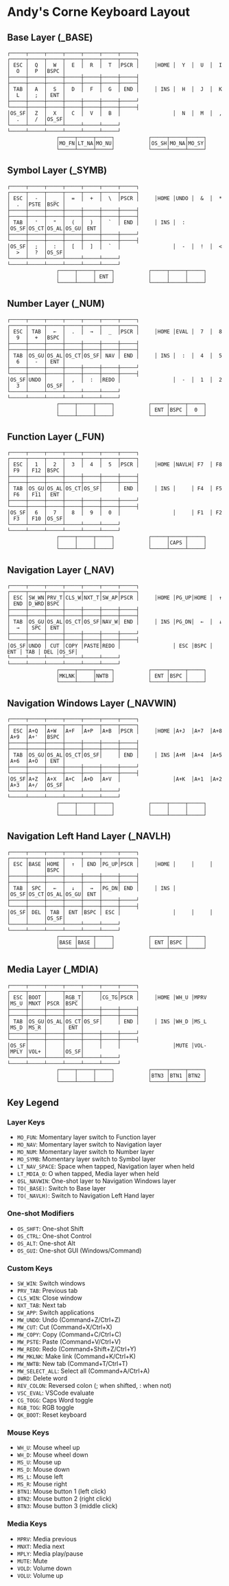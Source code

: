 # Andy's Corne Keyboard Layout

## Base Layer (_BASE)
```
┌─────┬─────┬─────┬─────┬─────┬─────┬─────┐     ┌─────┬─────┬─────┬─────┬─────┬─────┬─────┐
│ ESC │  Q  │  W  │  E  │  R  │  T  │PSCR │     │HOME │  Y  │  U  │  I  │  O  │  P  │BSPC │
├─────┼─────┼─────┼─────┼─────┼─────┼─────┤     ├─────┼─────┼─────┼─────┼─────┼─────┼─────┤
│ TAB │  A  │  S  │  D  │  F  │  G  │ END │     │ INS │  H  │  J  │  K  │  L  │  ;  │ ENT │
├─────┼─────┼─────┼─────┼─────┼─────┼─────┘     └─────┼─────┼─────┼─────┼─────┼─────┼─────┤
│OS_SF│  Z  │  X  │  C  │  V  │  B  │                 │  N  │  M  │  ,  │  .  │  /  │OS_SF│
└─────┴─────┴─────┴─────┴─────┴─────┘                 └─────┴─────┴─────┴─────┴─────┴─────┘
                ┌─────┬─────┬─────┐           ┌─────┬─────┬─────┐
                │MO_FN│LT_NA│MO_NU│           │OS_SH│MO_NA│MO_SY│
                └─────┴─────┴─────┘           └─────┴─────┴─────┘
```

## Symbol Layer (_SYMB)
```
┌─────┬─────┬─────┬─────┬─────┬─────┬─────┐     ┌─────┬─────┬─────┬─────┬─────┬─────┬─────┐
│ ESC │  -  │  _  │  =  │  +  │  \  │PSCR │     │HOME │UNDO │  &  │  *  │  .  │PSTE │BSPC │
├─────┼─────┼─────┼─────┼─────┼─────┼─────┤     ├─────┼─────┼─────┼─────┼─────┼─────┼─────┤
│ TAB │  '  │  "  │  (  │  )  │  `  │ END │     │ INS │  :  │OS_SF│OS_CT│OS_AL│OS_GU│ ENT │
├─────┼─────┼─────┼─────┼─────┼─────┼─────┘     └─────┼─────┼─────┼─────┼─────┼─────┼─────┤
│OS_SF│  ;  │  :  │  [  │  ]  │  `  │                 │  -  │  !  │  <  │  >  │  ?  │OS_SF│
└─────┴─────┴─────┴─────┴─────┴─────┘                 └─────┴─────┴─────┴─────┴─────┴─────┘
                ┌─────┬─────┬─────┐           ┌─────┬─────┬─────┐
                │     │     │ ENT │           │     │     │     │
                └─────┴─────┴─────┘           └─────┴─────┴─────┘
```

## Number Layer (_NUM)
```
┌─────┬─────┬─────┬─────┬─────┬─────┬─────┐     ┌─────┬─────┬─────┬─────┬─────┬─────┬─────┐
│ ESC │ TAB │  ←  │  .  │  →  │  _  │PSCR │     │HOME │EVAL │  7  │  8  │  9  │  +  │BSPC │
├─────┼─────┼─────┼─────┼─────┼─────┼─────┤     ├─────┼─────┼─────┼─────┼─────┼─────┼─────┤
│ TAB │OS_GU│OS_AL│OS_CT│OS_SF│ NAV │ END │     │ INS │  :  │  4  │  5  │  6  │  -  │ ENT │
├─────┼─────┼─────┼─────┼─────┼─────┼─────┘     └─────┼─────┼─────┼─────┼─────┼─────┼─────┤
│OS_SF│UNDO │     │  ,  │  :  │REDO │                 │  -  │  1  │  2  │  3  │     │OS_SF│
└─────┴─────┴─────┴─────┴─────┴─────┘                 └─────┴─────┴─────┴─────┴─────┴─────┘
                ┌─────┬─────┬─────┐           ┌─────┬─────┬─────┐
                │     │     │     │           │ ENT │BSPC │  0  │
                └─────┴─────┴─────┘           └─────┴─────┴─────┘
```

## Function Layer (_FUN)
```
┌─────┬─────┬─────┬─────┬─────┬─────┬─────┐     ┌─────┬─────┬─────┬─────┬─────┬─────┬─────┐
│ ESC │  1  │  2  │  3  │  4  │  5  │PSCR │     │HOME │NAVLH│ F7  │ F8  │ F9  │ F12 │BSPC │
├─────┼─────┼─────┼─────┼─────┼─────┼─────┤     ├─────┼─────┼─────┼─────┼─────┼─────┼─────┤
│ TAB │OS_GU│OS_AL│OS_CT│OS_SF│     │ END │     │ INS │     │ F4  │ F5  │ F6  │ F11 │ ENT │
├─────┼─────┼─────┼─────┼─────┼─────┼─────┘     └─────┼─────┼─────┼─────┼─────┼─────┼─────┤
│OS_SF│  6  │  7  │  8  │  9  │  0  │                 │     │ F1  │ F2  │ F3  │ F10 │OS_SF│
└─────┴─────┴─────┴─────┴─────┴─────┘                 └─────┴─────┴─────┴─────┴─────┴─────┘
                ┌─────┬─────┬─────┐           ┌─────┬─────┬─────┐
                │     │     │     │           │     │CAPS │     │
                └─────┴─────┴─────┘           └─────┴─────┴─────┘
```

## Navigation Layer (_NAV)
```
┌─────┬─────┬─────┬─────┬─────┬─────┬─────┐     ┌─────┬─────┬─────┬─────┬─────┬─────┬─────┐
│ ESC │SW_WN│PRV_T│CLS_W│NXT_T│SW_AP│PSCR │     │HOME │PG_UP│HOME │  ↑  │ END │D_WRD│BSPC │
├─────┼─────┼─────┼─────┼─────┼─────┼─────┤     ├─────┼─────┼─────┼─────┼─────┼─────┼─────┤
│ TAB │OS_GU│OS_AL│OS_CT│OS_SF│NAV_W│ END │     │ INS │PG_DN│  ←  │  ↓  │  →  │ SPC │ ENT │
├─────┼─────┼─────┼─────┼─────┼─────┼─────┘     └─────┼─────┼─────┼─────┼─────┼─────┼─────┤
│OS_SF│UNDO │ CUT │COPY │PASTE│REDO │                 │ ESC │BSPC │ ENT │ TAB │ DEL │OS_SF│
└─────┴─────┴─────┴─────┴─────┴─────┘                 └─────┴─────┴─────┴─────┴─────┴─────┘
                ┌─────┬─────┬─────┐           ┌─────┬─────┬─────┐
                │MKLNK│     │NWTB │           │ ENT │BSPC │     │
                └─────┴─────┴─────┘           └─────┴─────┴─────┘
```

## Navigation Windows Layer (_NAVWIN)
```
┌─────┬─────┬─────┬─────┬─────┬─────┬─────┐     ┌─────┬─────┬─────┬─────┬─────┬─────┬─────┐
│ ESC │A+Q  │A+W  │A+F  │A+P  │A+B  │PSCR │     │HOME │A+J  │A+7  │A+8  │A+9  │A+'  │BSPC │
├─────┼─────┼─────┼─────┼─────┼─────┼─────┤     ├─────┼─────┼─────┼─────┼─────┼─────┼─────┤
│ TAB │OS_GU│OS_AL│OS_CT│OS_SF│     │ END │     │ INS │A+M  │A+4  │A+5  │A+6  │A+O  │ ENT │
├─────┼─────┼─────┼─────┼─────┼─────┼─────┘     └─────┼─────┼─────┼─────┼─────┼─────┼─────┤
│OS_SF│A+Z  │A+X  │A+C  │A+D  │A+V  │                 │A+K  │A+1  │A+2  │A+3  │A+/  │OS_SF│
└─────┴─────┴─────┴─────┴─────┴─────┘                 └─────┴─────┴─────┴─────┴─────┴─────┘
                ┌─────┬─────┬─────┐           ┌─────┬─────┬─────┐
                │     │     │     │           │     │     │     │
                └─────┴─────┴─────┘           └─────┴─────┴─────┘
```

## Navigation Left Hand Layer (_NAVLH)
```
┌─────┬─────┬─────┬─────┬─────┬─────┬─────┐     ┌─────┬─────┬─────┬─────┬─────┬─────┬─────┐
│ ESC │BASE │HOME │  ↑  │ END │PG_UP│PSCR │     │HOME │     │     │     │     │     │BSPC │
├─────┼─────┼─────┼─────┼─────┼─────┼─────┤     ├─────┼─────┼─────┼─────┼─────┼─────┼─────┤
│ TAB │ SPC │  ←  │  ↓  │  →  │PG_DN│ END │     │ INS │     │OS_SF│OS_CT│OS_AL│OS_GU│ ENT │
├─────┼─────┼─────┼─────┼─────┼─────┼─────┘     └─────┼─────┼─────┼─────┼─────┼─────┼─────┤
│OS_SF│ DEL │ TAB │ ENT │BSPC │ ESC │                 │     │     │     │     │     │OS_SF│
└─────┴─────┴─────┴─────┴─────┴─────┘                 └─────┴─────┴─────┴─────┴─────┴─────┘
                ┌─────┬─────┬─────┐           ┌─────┬─────┬─────┐
                │BASE │BASE │     │           │ ENT │BSPC │     │
                └─────┴─────┴─────┘           └─────┴─────┴─────┘
```

## Media Layer (_MDIA)
```
┌─────┬─────┬─────┬─────┬─────┬─────┬─────┐     ┌─────┬─────┬─────┬─────┬─────┬─────┬─────┐
│ ESC │BOOT │     │RGB_T│     │CG_TG│PSCR │     │HOME │WH_U │MPRV │MS_U │MNXT │PSCR │BSPC │
├─────┼─────┼─────┼─────┼─────┼─────┼─────┤     ├─────┼─────┼─────┼─────┼─────┼─────┼─────┤
│ TAB │OS_GU│OS_AL│OS_CT│OS_SF│     │ END │     │ INS │WH_D │MS_L │MS_D │MS_R │     │ ENT │
├─────┼─────┼─────┼─────┼─────┼─────┼─────┘     └─────┼─────┼─────┼─────┼─────┼─────┼─────┤
│OS_SF│     │     │     │     │     │                 │MUTE │VOL- │MPLY │VOL+ │     │OS_SF│
└─────┴─────┴─────┴─────┴─────┴─────┘                 └─────┴─────┴─────┴─────┴─────┴─────┘
                ┌─────┬─────┬─────┐           ┌─────┬─────┬─────┐
                │     │     │     │           │BTN3 │BTN1 │BTN2 │
                └─────┴─────┴─────┘           └─────┴─────┴─────┘
```

## Key Legend

### Layer Keys
- `MO_FUN`: Momentary layer switch to Function layer
- `MO_NAV`: Momentary layer switch to Navigation layer
- `MO_NUM`: Momentary layer switch to Number layer
- `MO_SYMB`: Momentary layer switch to Symbol layer
- `LT_NAV_SPACE`: Space when tapped, Navigation layer when held
- `LT_MDIA_O`: O when tapped, Media layer when held
- `OSL_NAVWIN`: One-shot layer to Navigation Windows layer
- `TO(_BASE)`: Switch to Base layer
- `TO(_NAVLH)`: Switch to Navigation Left Hand layer

### One-shot Modifiers
- `OS_SHFT`: One-shot Shift
- `OS_CTRL`: One-shot Control
- `OS_ALT`: One-shot Alt
- `OS_GUI`: One-shot GUI (Windows/Command)

### Custom Keys
- `SW_WIN`: Switch windows
- `PRV_TAB`: Previous tab
- `CLS_WIN`: Close window
- `NXT_TAB`: Next tab
- `SW_APP`: Switch applications
- `MW_UNDO`: Undo (Command+Z/Ctrl+Z)
- `MW_CUT`: Cut (Command+X/Ctrl+X)
- `MW_COPY`: Copy (Command+C/Ctrl+C)
- `MW_PSTE`: Paste (Command+V/Ctrl+V)
- `MW_REDO`: Redo (Command+Shift+Z/Ctrl+Y)
- `MW_MKLNK`: Make link (Command+K/Ctrl+K)
- `MW_NWTB`: New tab (Command+T/Ctrl+T)
- `MW_SELECT_ALL`: Select all (Command+A/Ctrl+A)
- `DWRD`: Delete word
- `REV_COLON`: Reversed colon (; when shifted, : when not)
- `VSC_EVAL`: VSCode evaluate
- `CG_TOGG`: Caps Word toggle
- `RGB_TOG`: RGB toggle
- `QK_BOOT`: Reset keyboard

### Mouse Keys
- `WH_U`: Mouse wheel up
- `WH_D`: Mouse wheel down
- `MS_U`: Mouse up
- `MS_D`: Mouse down
- `MS_L`: Mouse left
- `MS_R`: Mouse right
- `BTN1`: Mouse button 1 (left click)
- `BTN2`: Mouse button 2 (right click)
- `BTN3`: Mouse button 3 (middle click)

### Media Keys
- `MPRV`: Media previous
- `MNXT`: Media next
- `MPLY`: Media play/pause
- `MUTE`: Mute
- `VOLD`: Volume down
- `VOLU`: Volume up 
